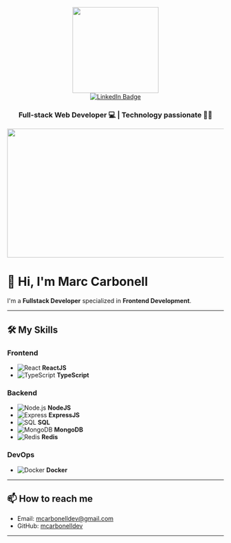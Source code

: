 <div id="header" align="center" >
<a href="#">
  <img src="https://media3.giphy.com/media/ndM7oIOjaDQOhMKtF3/giphy.gif?cid=ecf05e47plf0kpknil03t06ipqjqqq1zt5l85j6ww265pw94&rid=giphy.gif&ct=g" width="200"/>
  </a>
</div>

<div id="badges" align="center">
 <a href="https://www.linkedin.com/in/marccarbonellperez/">
    <img src="https://img.shields.io/badge/LinkedIn-blue?style=for-the-badge&logo=linkedin&logoColor=white" alt="LinkedIn Badge"/>
  </a>
  
  [comment]: <img src="https://komarev.com/ghpvc/?username=mcarbonelldev&style=flat-square&color=yellow" alt=""/>
  
</div>

<div align="center">
  <h3>Full-stack Web Developer 💻️ | Technology passionate 👨‍💻</h3>
</div>

<div align="center">
<a href="#">
  <img src="https://media0.giphy.com/media/dWesBcTLavkZuG35MI/giphy.gif?cid=790b7611bf2ba54a57133fef09a756947107e40bc0d94784&rid=giphy.gif&ct=g" width="600" height="300"/>
  </a>
</div>

# 👋 Hi, I'm Marc Carbonell

I'm a **Fullstack Developer** specialized in **Frontend Development**.

---

## 🛠️ My Skills

### Frontend
- ![React](https://img.shields.io/badge/-React-61DAFB?style=flat-square&logo=react&logoColor=white) **ReactJS**
- ![TypeScript](https://img.shields.io/badge/-TypeScript-3178C6?style=flat-square&logo=typescript&logoColor=white) **TypeScript**

### Backend
- ![Node.js](https://img.shields.io/badge/-Node.js-339933?style=flat-square&logo=node.js&logoColor=white) **NodeJS**
- ![Express](https://img.shields.io/badge/-Express-000000?style=flat-square&logo=express&logoColor=white) **ExpressJS**
- ![SQL](https://img.shields.io/badge/-SQL-4479A1?style=flat-square&logo=postgresql&logoColor=white) **SQL**
- ![MongoDB](https://img.shields.io/badge/-MongoDB-47A248?style=flat-square&logo=mongodb&logoColor=white) **MongoDB**
- ![Redis](https://img.shields.io/badge/-Redis-DC382D?style=flat-square&logo=redis&logoColor=white) **Redis**

### DevOps
- ![Docker](https://img.shields.io/badge/-Docker-2496ED?style=flat-square&logo=docker&logoColor=white) **Docker**

---

## 📫 How to reach me
- Email: [mcarbonelldev@gmail.com](mailto:mcarbonelldev@gmail.com)
- GitHub: [mcarbonelldev](https://github.com/mcarbonelldev)

---

